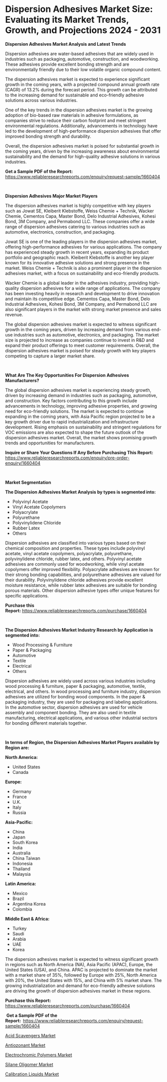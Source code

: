 <p><h1>Dispersion Adhesives Market Size: Evaluating its Market Trends, Growth, and Projections 2024 - 2031</h1></p><p><strong>Dispersion Adhesives Market Analysis and Latest Trends</strong></p>
<p><p>Dispersion adhesives are water-based adhesives that are widely used in industries such as packaging, automotive, construction, and woodworking. These adhesives provide excellent bonding strength and are environmentally friendly due to their low volatile organic compound content.</p><p>The dispersion adhesives market is expected to experience significant growth in the coming years, with a projected compound annual growth rate (CAGR) of 13.2% during the forecast period. This growth can be attributed to the increasing demand for sustainable and eco-friendly adhesive solutions across various industries.</p><p>One of the key trends in the dispersion adhesives market is the growing adoption of bio-based raw materials in adhesive formulations, as companies strive to reduce their carbon footprint and meet stringent environmental regulations. Additionally, advancements in technology have led to the development of high-performance dispersion adhesives that offer improved bonding strength and durability.</p><p>Overall, the dispersion adhesives market is poised for substantial growth in the coming years, driven by the increasing awareness about environmental sustainability and the demand for high-quality adhesive solutions in various industries.</p></p>
<p><strong>Get a Sample PDF of the Report:&nbsp;</strong> <a href="https://www.reliableresearchreports.com/enquiry/request-sample/1660404">https://www.reliableresearchreports.com/enquiry/request-sample/1660404</a></p>
<p>&nbsp;</p>
<p><strong>Dispersion Adhesives Major Market Players</strong></p>
<p><p>The dispersion adhesives market is highly competitive with key players such as Jowat SE, Kleiberit Klebstoffe, Weiss Chemie + Technik, Wacker Chemie, Cementos Capa, Master Bond, Delo Industrial Adhesives, Kohesi Bond, 3M Company, and Permabond LLC. These companies offer a wide range of dispersion adhesives catering to various industries such as automotive, electronics, construction, and packaging.</p><p>Jowat SE is one of the leading players in the dispersion adhesives market, offering high-performance adhesives for various applications. The company has experienced steady growth in recent years, expanding its product portfolio and geographic reach. Kleiberit Klebstoffe is another key player known for its innovative adhesive solutions and strong presence in the market. Weiss Chemie + Technik is also a prominent player in the dispersion adhesives market, with a focus on sustainability and eco-friendly products.</p><p>Wacker Chemie is a global leader in the adhesives industry, providing high-quality dispersion adhesives for a wide range of applications. The company has been investing heavily in research and development to drive innovation and maintain its competitive edge. Cementos Capa, Master Bond, Delo Industrial Adhesives, Kohesi Bond, 3M Company, and Permabond LLC are also significant players in the market with strong market presence and sales revenue.</p><p>The global dispersion adhesives market is expected to witness significant growth in the coming years, driven by increasing demand from various end-use industries such as automotive, electronics, and packaging. The market size is projected to increase as companies continue to invest in R&D and expand their product offerings to meet customer requirements. Overall, the dispersion adhesives market is poised for steady growth with key players competing to capture a larger market share.</p></p>
<p>&nbsp;</p>
<p><strong>What Are The Key Opportunities For Dispersion Adhesives Manufacturers?</strong></p>
<p><p>The global dispersion adhesives market is experiencing steady growth, driven by increasing demand in industries such as packaging, automotive, and construction. Key factors contributing to this growth include advancements in technology, improving adhesive properties, and growing need for eco-friendly solutions. The market is expected to continue expanding in the coming years, with Asia Pacific region projected to be a key growth driver due to rapid industrialization and infrastructure development. Rising emphasis on sustainability and stringent regulations for VOC emissions are also expected to shape the future outlook of the dispersion adhesives market. Overall, the market shows promising growth trends and opportunities for manufacturers.</p></p>
<p><strong>Inquire or Share Your Questions If Any Before Purchasing This Report:</strong> <a href="https://www.reliableresearchreports.com/enquiry/pre-order-enquiry/1660404">https://www.reliableresearchreports.com/enquiry/pre-order-enquiry/1660404</a></p>
<p>&nbsp;</p>
<p><strong>Market Segmentation</strong></p>
<p><strong>The Dispersion Adhesives Market Analysis by types is segmented into:</strong></p>
<p><ul><li>Polyvinyl Acetate</li><li>Vinyl Acetate Copolymers</li><li>Polyacrylate</li><li>Polyurethane</li><li>Polyvinylidene Chloride</li><li>Rubber Latex</li><li>Others</li></ul></p>
<p><p>Dispersion adhesives are classified into various types based on their chemical composition and properties. These types include polyvinyl acetate, vinyl acetate copolymers, polyacrylate, polyurethane, polyvinylidene chloride, rubber latex, and others. Polyvinyl acetate adhesives are commonly used for woodworking, while vinyl acetate copolymers offer improved flexibility. Polyacrylate adhesives are known for their strong bonding capabilities, and polyurethane adhesives are valued for their durability. Polyvinylidene chloride adhesives provide excellent moisture resistance, while rubber latex adhesives are suitable for bonding porous materials. Other dispersion adhesive types offer unique features for specific applications.</p></p>
<p><strong>Purchase this Report:&nbsp;</strong><a href="https://www.reliableresearchreports.com/purchase/1660404">https://www.reliableresearchreports.com/purchase/1660404</a></p>
<p>&nbsp;</p>
<p><strong>The Dispersion Adhesives Market Industry Research by Application is segmented into:</strong></p>
<p><ul><li>Wood Processing & Furniture</li><li>Paper & Packaging</li><li>Automotive</li><li>Textile</li><li>Electrical</li><li>Others</li></ul></p>
<p><p>Dispersion adhesives are widely used across various industries including wood processing & furniture, paper & packaging, automotive, textile, electrical, and others. In wood processing and furniture industry, dispersion adhesives are utilized for bonding wood components. In the paper & packaging industry, they are used for packaging and labeling applications. In the automotive sector, dispersion adhesives are used for vehicle assembly and component bonding. They are also used in textile manufacturing, electrical applications, and various other industrial sectors for bonding different materials together.</p></p>
<p>&nbsp;</p>
<p><strong>In terms of Region, the Dispersion Adhesives Market Players available by Region are:</strong></p>
<p>
    <p> <strong> North America: </strong>
        <ul>
            <li>United States</li>
            <li>Canada</li>
        </ul>
        </p> 
    <p> <strong> Europe: </strong>
        <ul>
            <li>Germany</li>
            <li>France</li>
            <li>U.K.</li>
            <li>Italy</li>
            <li>Russia</li>
        </ul>
        </p> 
    <p> <strong> Asia-Pacific: </strong>
        <ul>
            <li>China</li>
            <li>Japan</li>
            <li>South Korea</li>
            <li>India</li>
            <li>Australia</li>
            <li>China Taiwan</li>
            <li>Indonesia</li>
            <li>Thailand</li>
            <li>Malaysia</li>
        </ul>
        </p> 
    <p> <strong> Latin America: </strong>
        <ul>
            <li>Mexico</li>
            <li>Brazil</li>
            <li>Argentina Korea</li>
            <li>Colombia</li>
        </ul>
        </p> 
    <p> <strong> Middle East & Africa: </strong>
        <ul>
            <li>Turkey</li>
            <li>Saudi</li>
            <li>Arabia</li>
            <li>UAE</li>
            <li>Korea</li>
        </ul>
    </p>
    </p>
<p><p>The dispersion adhesives market is expected to witness significant growth in regions such as North America (NA), Asia Pacific (APAC), Europe, the United States (USA), and China. APAC is projected to dominate the market with a market share of 35%, followed by Europe with 25%, North America with 20%, the United States with 15%, and China with 5% market share. The growing industrialization and demand for eco-friendly adhesive solutions are driving the growth of dispersion adhesives market in these regions.</p></p>
<p><strong>Purchase this Report: </strong><a href="https://www.reliableresearchreports.com/purchase/1660404">https://www.reliableresearchreports.com/purchase/1660404</a></p>
<p>&nbsp;<strong>Get a Sample PDF of the Report:&nbsp;&nbsp;</strong><a href="https://www.reliableresearchreports.com/enquiry/request-sample/1660404">https://www.reliableresearchreports.com/enquiry/request-sample/1660404</a></p>
<p><strong></strong></p>
<p><p><a href="https://github.com/redneck06/Market-Research-Report-List-2/blob/main/acid-scavengers-market.md">Acid Scavengers Market</a></p><p><a href="https://github.com/nicoletavirag/Market-Research-Report-List-2/blob/main/antiozonant-market.md">Antiozonant Market</a></p><p><a href="https://github.com/edytherolanlouisejk1miz0wig/Market-Research-Report-List-1/blob/main/electrochromic-polymers-market.md">Electrochromic Polymers Market</a></p><p><a href="https://github.com/mauripalmi/Market-Research-Report-List-2/blob/main/silane-oligomer-market.md">Silane Oligomer Market</a></p><p><a href="https://github.com/peachesmcdowel1/Market-Research-Report-List-1/blob/main/calibration-liquids-market.md">Calibration Liquids Market</a></p></p>